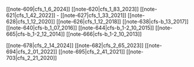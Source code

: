 
[[note-609|cfs_1_6_2024]]
[[note-620|cfs_1_83_2023]]
[[note-621|cfs_1_42_2022]] -
[[note-627|cfs_1_33_2021]] 
[[note-628|cfs_1_12_2020]]
[[note-626|cfs_1_12_2018]] 
[[note-638|cfs-b_13_2017]]
[[note-640|cfs-b_1_07_2016]]
[[note-644|cfs-b_1-2_10_2015]]
[[note-665|cfs-b_1-2_12_2014]]
[[note-666|cfs-b_1-2_10_2013]] 

[[note-678|cfs_2_14_2024]]
[[note-682|cfs_2_65_2023]]
[[note-694|cfs_2_01_2022]] 
[[note-695|cfs_2_41_2021]]
[[note-703|cfs_2_21_2020]]
